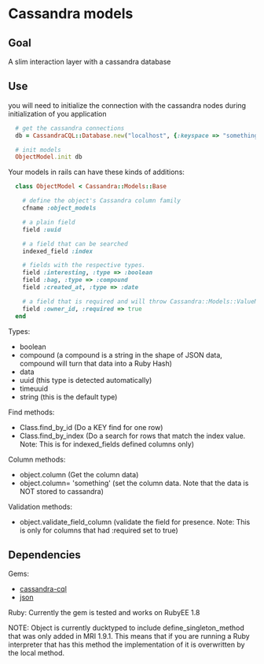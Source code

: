 Cassandra models
=====================================

Goal
-------------------------------
A slim interaction layer with a cassandra database

Use
-------------------------------
you will need to initialize the connection with the cassandra nodes during initialization of you application

``` Ruby
  # get the cassandra connections
  db = CassandraCQL::Database.new("localhost", {:keyspace => "something"})

  # init models
  ObjectModel.init db
```

Your models in rails can have these kinds of additions:

``` Ruby
  class ObjectModel < Cassandra::Models::Base

    # define the object's Cassandra column family
    cfname :object_models

    # a plain field
    field :uuid

    # a field that can be searched
    indexed_field :index

    # fields with the respective types.
    field :interesting, :type => :boolean
    field :bag, :type => :compound
    field :created_at, :type => :date

    # a field that is required and will throw Cassandra::Models::ValueNotFound if the value is not returned
    field :owner_id, :required => true
  end
```

Types:
* boolean
* compound (a compound is a string in the shape of JSON data, compound will turn that data into a Ruby Hash)
* data
* uuid (this type is detected automatically)
* timeuuid
* string (this is the default type)

Find methods:
* Class.find_by_id (Do a KEY find for one row)
* Class.find_by_index (Do a search for rows that match the index value. Note: This is for indexed_fields defined columns only)

Column methods:
* object.column (Get the column data)
* object.column= 'something' (set the column data. Note that the data is NOT stored to cassandra)

Validation methods:
* object.validate_field_column (validate the field for presence. Note: This is only for columns that had :required set to true)

Dependencies
-------------------------------
Gems:
* [cassandra-cql](https://github.com/kreynolds/cassandra-cql)
* [json](https://github.com/flori/json)

Ruby:
Currently the gem is tested and works on RubyEE 1.8

NOTE: Object is currently ducktyped to include define_singleton_method that was only added in MRI 1.9.1. This means that if you are running a Ruby interpreter that has this method the implementation of it is overwritten by the local method.